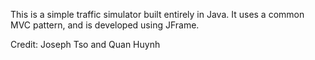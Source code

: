 This is a simple traffic simulator built entirely in Java.
It uses a common MVC pattern, and is developed using JFrame.

Credit:
Joseph Tso and Quan Huynh